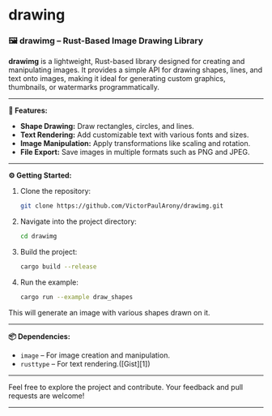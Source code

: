 # drawing

### 🖼️ drawimg – Rust-Based Image Drawing Library

**drawimg** is a lightweight, Rust-based library designed for creating and manipulating images. It provides a simple API for drawing shapes, lines, and text onto images, making it ideal for generating custom graphics, thumbnails, or watermarks programmatically.

---

**🔧 Features:**

* **Shape Drawing:** Draw rectangles, circles, and lines.
* **Text Rendering:** Add customizable text with various fonts and sizes.
* **Image Manipulation:** Apply transformations like scaling and rotation.
* **File Export:** Save images in multiple formats such as PNG and JPEG.

---

**⚙️ Getting Started:**

1. Clone the repository:

   ```bash
   git clone https://github.com/VictorPaulArony/drawimg.git
   ```

2. Navigate into the project directory:

   ```bash
   cd drawimg
   ```

3. Build the project:

   ```bash
   cargo build --release
   ```

4. Run the example:

   ```bash
   cargo run --example draw_shapes
   ```

This will generate an image with various shapes drawn on it.

---

**📦 Dependencies:**

* `image` – For image creation and manipulation.
* `rusttype` – For text rendering.([Gist][1])

---

Feel free to explore the project and contribute. Your feedback and pull requests are welcome!

---
